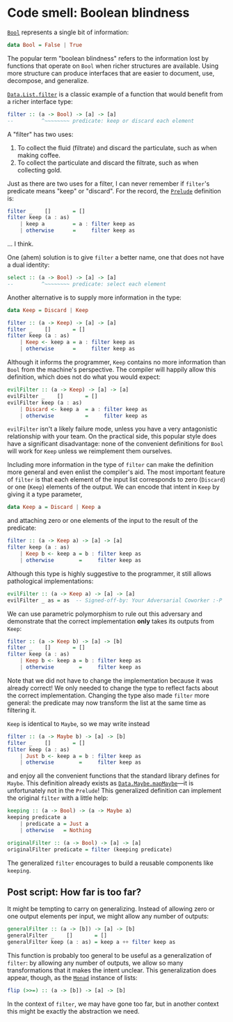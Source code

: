 # Code smell: Boolean blindness

[`Bool`][Bool] represents a single bit of information:

~~~ haskell
data Bool = False | True
~~~

The popular term "boolean blindness" refers to the information lost by functions that operate on `Bool` when richer structures are available.
Using more structure can produce interfaces that are easier to document, use, decompose, and generalize.

[`Data.List.filter`][Data.List.filter] is a classic example of a function that would benefit from a richer interface type:

~~~ haskell
filter :: (a -> Bool) -> [a] -> [a]
--         ^~~~~~~~~ predicate: keep or discard each element
~~~

A "filter" has two uses:

1. To collect the fluid (filtrate) and discard the particulate, such as when making coffee.
1. To collect the particulate and discard the filtrate, such as when collecting gold.

Just as there are two uses for a filter, I can never remember if `filter`'s predicate means "keep" or "discard".
For the record, the [`Prelude`][Prelude] definition is:

~~~ haskell
filter _    []       = []
filter keep (a : as)
    | keep a         = a : filter keep as
    | otherwise      =     filter keep as
~~~

... I think.

One (ahem) solution is to give `filter` a better name, one that does not have a dual identity:

~~~ haskell
select :: (a -> Bool) -> [a] -> [a]
--         ^~~~~~~~~ predicate: select each element
~~~

Another alternative is to supply more information in the type:

~~~ haskell
data Keep = Discard | Keep

filter :: (a -> Keep) -> [a] -> [a]
filter _    []       = []
filter keep (a : as)
    | Keep <- keep a = a : filter keep as
    | otherwise      =     filter keep as
~~~

Although it informs the programmer, `Keep` contains no more information than `Bool` from the machine's perspective.
The compiler will happily allow this definition, which does not do what you would expect:

~~~ haskell
evilFilter :: (a -> Keep) -> [a] -> [a]
evilFilter _    []       = []
evilFilter keep (a : as)
    | Discard <- keep a  = a : filter keep as
    | otherwise          =     filter keep as
~~~

`evilFilter` isn't a likely failure mode, unless you have a very antagonistic relationship with your team.
On the practical side, this popular style does have a significant disadvantage:
none of the convenient definitions for `Bool` will work for `Keep` unless we reimplement them ourselves.

Including more information in the type of `filter` can make the definition more general and even enlist the compiler's aid.
The most important feature of `filter` is that each element of the input list corresponds to zero (`Discard`) or one (`Keep`) elements of the output.
We can encode that intent in `Keep` by giving it a type parameter,

~~~ haskell
data Keep a = Discard | Keep a
~~~

and attaching zero or one elements of the input to the result of the predicate:

~~~ haskell
filter :: (a -> Keep a) -> [a] -> [a]
filter keep (a : as)
    | Keep b <- keep a = b : filter keep as
    | otherwise        =     filter keep as
~~~

Although this type is highly suggestive to the programmer, it still allows pathological implementations:

~~~ haskell
evilFilter :: (a -> Keep a) -> [a] -> [a]
evilFilter _ as = as  -- Signed-off-by: Your Adversarial Coworker :-P
~~~

We can use parametric polymorphism to rule out this adversary and demonstrate that the correct implementation **only** takes its outputs from `Keep`:

~~~ haskell
filter :: (a -> Keep b) -> [a] -> [b]
filter _    []       = []
filter keep (a : as)
    | Keep b <- keep a = b : filter keep as
    | otherwise        =     filter keep as
~~~

Note that we did not have to change the implementation because it was already correct!
We only needed to change the type to reflect facts about the correct implementation.
Changing the type also made `filter` more general:
the predicate may now transform the list at the same time as filtering it.

`Keep` is identical to `Maybe`, so we may write instead

~~~ haskell
filter :: (a -> Maybe b) -> [a] -> [b]
filter _    []       = []
filter keep (a : as)
    | Just b <- keep a = b : filter keep as
    | otherwise        =     filter keep as
~~~

and enjoy all the convenient functions that the standard library defines for `Maybe`.
This definition already exists as [`Data.Maybe.mapMaybe`][Data.Maybe.mapMaybe]—it is unfortunately not in the `Prelude`!
This generalized definition can implement the original `filter` with a little help:

~~~ haskell
keeping :: (a -> Bool) -> (a -> Maybe a)
keeping predicate a
    | predicate a = Just a
    | otherwise   = Nothing

originalFilter :: (a -> Bool) -> [a] -> [a]
originalFilter predicate = filter (keeping predicate)
~~~

The generalized `filter` encourages to build a reusable components like `keeping`.

## Post script: How far is too far?

It might be tempting to carry on generalizing.
Instead of allowing zero or one output elements per input, we might allow any number of outputs:

~~~ haskell
generalFilter :: (a -> [b]) -> [a] -> [b]
generalFilter _    []       = []
generalFilter keep (a : as) = keep a ++ filter keep as
~~~

This function is probably too general to be useful as a generalization of `filter`:
by allowing any number of outputs, we allow so many transformations that it makes the intent unclear.
This generalization does appear, though, as the [`Monad`][Monad] instance of lists:

~~~ haskell
flip (>>=) :: (a -> [b]) -> [a] -> [b]
~~~

In the context of `filter`, we may have gone too far, but in another context this might be exactly the abstraction we need.

[Bool]: http://hackage.haskell.org/package/base-4.12.0.0/docs/Prelude.html#t:Bool
[Data.List.filter]: http://hackage.haskell.org/package/base-4.12.0.0/docs/Data-List.html#v:filter
[Prelude]: http://hackage.haskell.org/package/base-4.12.0.0/docs/Prelude.html
[Data.Maybe.mapMaybe]: http://hackage.haskell.org/package/base-4.12.0.0/docs/Data-Maybe.html#v:mapMaybe
[Monad]: http://hackage.haskell.org/package/base-4.12.0.0/docs/Control-Monad.html#t:Monad
